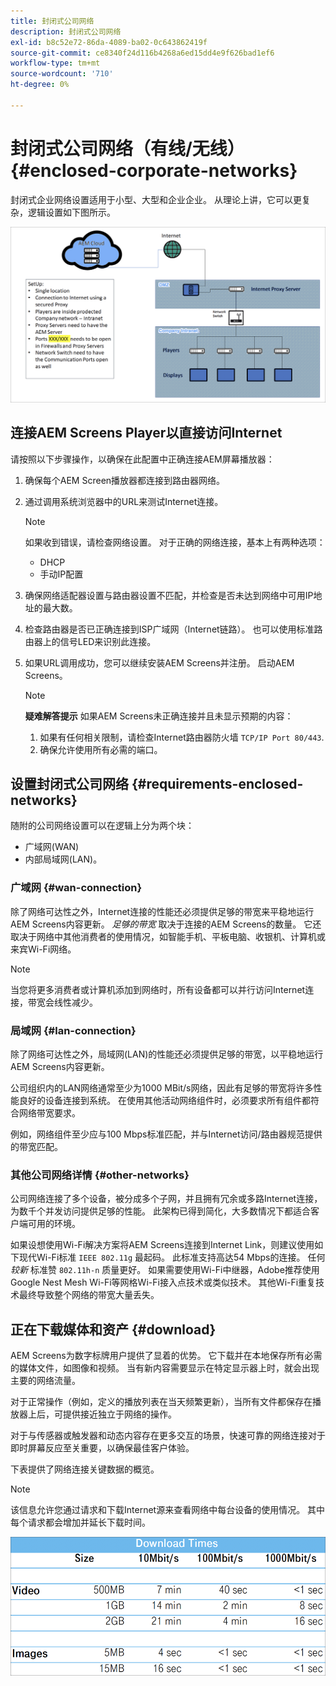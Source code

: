 ```yaml
---
title: 封闭式公司网络
description: 封闭式公司网络
exl-id: b8c52e72-86da-4089-ba02-0c643862419f
source-git-commit: ce8340f24d116b4268a6ed15dd4e9f626bad1ef6
workflow-type: tm+mt
source-wordcount: '710'
ht-degree: 0%

---
```


# 封闭式公司网络（有线/无线） {#enclosed-corporate-networks}

封闭式企业网络设置适用于小型、大型和企业企业。 从理论上讲，它可以更复杂，逻辑设置如下图所示。

![](/help/using/assets/enclosed-network-1.png)


## 连接AEM Screens Player以直接访问Internet

请按照以下步骤操作，以确保在此配置中正确连接AEM屏幕播放器：

1. 确保每个AEM Screen播放器都连接到路由器网络。
1. 通过调用系统浏览器中的URL来测试Internet连接。

   >[!NOTE]
   >如果收到错误，请检查网络设置。 对于正确的网络连接，基本上有两种选项：
   >* DHCP
   >* 手动IP配置

1. 确保网络适配器设置与路由器设置不匹配，并检查是否未达到网络中可用IP地址的最大数。

1. 检查路由器是否已正确连接到ISP广域网（Internet链路）。 也可以使用标准路由器上的信号LED来识别此连接。
1. 如果URL调用成功，您可以继续安装AEM Screens并注册。 启动AEM Screens。

   >[!NOTE]
   >**疑难解答提示**
   >如果AEM Screens未正确连接并且未显示预期的内容：
   >
   >1. 如果有任何相关限制，请检查Internet路由器防火墙 `TCP/IP Port 80/443`.
   >1. 确保允许使用所有必需的端口。

## 设置封闭式公司网络 {#requirements-enclosed-networks}

随附的公司网络设置可以在逻辑上分为两个块：

* 广域网(WAN)
* 内部局域网(LAN)。

### 广域网 {#wan-connection}

除了网络可达性之外，Internet连接的性能还必须提供足够的带宽来平稳地运行AEM Screens内容更新。
*足够的带宽* 取决于连接的AEM Screens的数量。 它还取决于网络中其他消费者的使用情况，如智能手机、平板电脑、收银机、计算机或来宾Wi-Fi网络。

>[!NOTE]
>
>当您将更多消费者或计算机添加到网络时，所有设备都可以并行访问Internet连接，带宽会线性减少。

### 局域网 {#lan-connection}

除了网络可达性之外，局域网(LAN)的性能还必须提供足够的带宽，以平稳地运行AEM Screens内容更新。

公司组织内的LAN网络通常至少为1000 MBit/s网络，因此有足够的带宽将许多性能良好的设备连接到系统。 在使用其他活动网络组件时，必须要求所有组件都符合网络带宽要求。

例如，网络组件至少应与100 Mbps标准匹配，并与Internet访问/路由器规范提供的带宽匹配。

### 其他公司网络详情 {#other-networks}

公司网络连接了多个设备，被分成多个子网，并且拥有冗余或多路Internet连接，为数千个并发访问提供足够的性能。
此架构已得到简化，大多数情况下都适合客户端可用的环境。

如果设想使用Wi-Fi解决方案将AEM Screens连接到Internet Link，则建议使用如下现代Wi-Fi标准 `IEEE 802.11g` 最起码。 此标准支持高达54 Mbps的连接。 任何 *较新* 标准赞 `802.11h-n` 质量更好。 如果需要使用Wi-Fi中继器，Adobe推荐使用Google Nest Mesh Wi-Fi等网格Wi-Fi接入点技术或类似技术。
其他Wi-Fi重复技术最终导致整个网络的带宽大量丢失。

## 正在下载媒体和资产 {#download}

AEM Screens为数字标牌用户提供了显着的优势。 它下载并在本地保存所有必需的媒体文件，如图像和视频。 当有新内容需要显示在特定显示器上时，就会出现主要的网络流量。

对于正常操作（例如，定义的播放列表在当天频繁更新），当所有文件都保存在播放器上后，可提供接近独立于网络的操作。

对于与传感器或触发器和动态内容存在更多交互的场景，快速可靠的网络连接对于即时屏幕反应至关重要，以确保最佳客户体验。

下表提供了网络连接关键数据的概览。

>[!NOTE]
>该信息允许您通过请求和下载Internet源来查看网络中每台设备的使用情况。 其中每个请求都会增加并延长下载时间。

![](/help/using/assets/enclosed-network-download.png)
